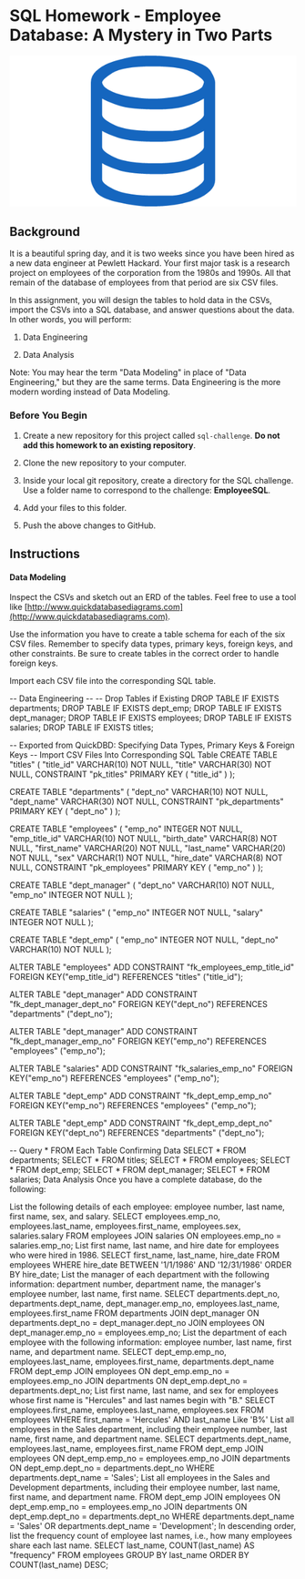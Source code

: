 # SQL Homework - Employee Database: A Mystery in Two Parts

![sql.png](sql.png)

## Background

It is a beautiful spring day, and it is two weeks since you have been hired as a new data engineer at Pewlett Hackard. Your first major task is a research project on employees of the corporation from the 1980s and 1990s. All that remain of the database of employees from that period are six CSV files.

In this assignment, you will design the tables to hold data in the CSVs, import the CSVs into a SQL database, and answer questions about the data. In other words, you will perform:

1. Data Engineering

3. Data Analysis

Note: You may hear the term "Data Modeling" in place of "Data Engineering," but they are the same terms. Data Engineering is the more modern wording instead of Data Modeling.

### Before You Begin

1. Create a new repository for this project called `sql-challenge`. **Do not add this homework to an existing repository**.

2. Clone the new repository to your computer.

3. Inside your local git repository, create a directory for the SQL challenge. Use a folder name to correspond to the challenge: **EmployeeSQL**.

4. Add your files to this folder.

5. Push the above changes to GitHub.

## Instructions

#### Data Modeling

Inspect the CSVs and sketch out an ERD of the tables. Feel free to use a tool like [http://www.quickdatabasediagrams.com](http://www.quickdatabasediagrams.com).

Use the information you have to create a table schema for each of the six CSV files. Remember to specify data types, primary keys, foreign keys, and other constraints. Be sure to create tables in the correct order to handle foreign keys.

Import each CSV file into the corresponding SQL table.

-- Data Engineering --
-- Drop Tables if Existing
DROP TABLE IF EXISTS departments;
DROP TABLE IF EXISTS dept_emp;
DROP TABLE IF EXISTS dept_manager;
DROP TABLE IF EXISTS employees;
DROP TABLE IF EXISTS salaries;
DROP TABLE IF EXISTS titles;

-- Exported from QuickDBD: Specifying Data Types, Primary Keys & Foreign Keys 
-- Import CSV Files Into Corresponding SQL Table
CREATE TABLE "titles" (
    "title_id" VARCHAR(10)   NOT NULL,
    "title" VARCHAR(30)   NOT NULL,
    CONSTRAINT "pk_titles" PRIMARY KEY (
        "title_id"
     )
);

CREATE TABLE "departments" (
    "dept_no" VARCHAR(10)   NOT NULL,
    "dept_name" VARCHAR(30)   NOT NULL,
    CONSTRAINT "pk_departments" PRIMARY KEY (
        "dept_no"
     )
);

CREATE TABLE "employees" (
    "emp_no" INTEGER   NOT NULL,
    "emp_title_id" VARCHAR(10)   NOT NULL,
    "birth_date" VARCHAR(8)   NOT NULL,
    "first_name" VARCHAR(20)   NOT NULL,
    "last_name" VARCHAR(20)   NOT NULL,
    "sex" VARCHAR(1)   NOT NULL,
    "hire_date" VARCHAR(8)   NOT NULL,
    CONSTRAINT "pk_employees" PRIMARY KEY (
        "emp_no"
     )
);

CREATE TABLE "dept_manager" (
    "dept_no" VARCHAR(10)   NOT NULL,
    "emp_no" INTEGER   NOT NULL
);

CREATE TABLE "salaries" (
    "emp_no" INTEGER   NOT NULL,
    "salary" INTEGER   NOT NULL
);

CREATE TABLE "dept_emp" (
    "emp_no" INTEGER   NOT NULL,
    "dept_no" VARCHAR(10)   NOT NULL
);

ALTER TABLE "employees" ADD CONSTRAINT "fk_employees_emp_title_id" FOREIGN KEY("emp_title_id")
REFERENCES "titles" ("title_id");

ALTER TABLE "dept_manager" ADD CONSTRAINT "fk_dept_manager_dept_no" FOREIGN KEY("dept_no")
REFERENCES "departments" ("dept_no");

ALTER TABLE "dept_manager" ADD CONSTRAINT "fk_dept_manager_emp_no" FOREIGN KEY("emp_no")
REFERENCES "employees" ("emp_no");

ALTER TABLE "salaries" ADD CONSTRAINT "fk_salaries_emp_no" FOREIGN KEY("emp_no")
REFERENCES "employees" ("emp_no");

ALTER TABLE "dept_emp" ADD CONSTRAINT "fk_dept_emp_emp_no" FOREIGN KEY("emp_no")
REFERENCES "employees" ("emp_no");

ALTER TABLE "dept_emp" ADD CONSTRAINT "fk_dept_emp_dept_no" FOREIGN KEY("dept_no")
REFERENCES "departments" ("dept_no");


-- Query * FROM Each Table Confirming Data
SELECT * FROM departments;
SELECT * FROM titles;
SELECT * FROM employees;
SELECT * FROM dept_emp;
SELECT * FROM dept_manager;
SELECT * FROM salaries;
Data Analysis
Once you have a complete database, do the following:

List the following details of each employee: employee number, last name, first name, sex, and salary.
SELECT employees.emp_no, employees.last_name, employees.first_name, employees.sex, salaries.salary
FROM employees
JOIN salaries
ON employees.emp_no = salaries.emp_no;
List first name, last name, and hire date for employees who were hired in 1986.
SELECT first_name, last_name, hire_date 
FROM employees
WHERE hire_date BETWEEN '1/1/1986' AND '12/31/1986'
ORDER BY hire_date;
List the manager of each department with the following information: department number, department name, the manager's employee number, last name, first name.
SELECT departments.dept_no, departments.dept_name, dept_manager.emp_no, employees.last_name, employees.first_name
FROM departments
JOIN dept_manager
ON departments.dept_no = dept_manager.dept_no
JOIN employees
ON dept_manager.emp_no = employees.emp_no;
List the department of each employee with the following information: employee number, last name, first name, and department name.
SELECT dept_emp.emp_no, employees.last_name, employees.first_name, departments.dept_name
FROM dept_emp
JOIN employees
ON dept_emp.emp_no = employees.emp_no
JOIN departments
ON dept_emp.dept_no = departments.dept_no;
List first name, last name, and sex for employees whose first name is "Hercules" and last names begin with "B."
SELECT employees.first_name, employees.last_name, employees.sex
FROM employees
WHERE first_name = 'Hercules'
AND last_name Like 'B%'
List all employees in the Sales department, including their employee number, last name, first name, and department name.
SELECT departments.dept_name, employees.last_name, employees.first_name
FROM dept_emp
JOIN employees
ON dept_emp.emp_no = employees.emp_no
JOIN departments
ON dept_emp.dept_no = departments.dept_no
WHERE departments.dept_name = 'Sales';
List all employees in the Sales and Development departments, including their employee number, last name, first name, and department name.
FROM dept_emp
JOIN employees
ON dept_emp.emp_no = employees.emp_no
JOIN departments
ON dept_emp.dept_no = departments.dept_no
WHERE departments.dept_name = 'Sales' 
OR departments.dept_name = 'Development';
In descending order, list the frequency count of employee last names, i.e., how many employees share each last name.
SELECT last_name,
COUNT(last_name) AS "frequency"
FROM employees
GROUP BY last_name
ORDER BY
COUNT(last_name) DESC;
